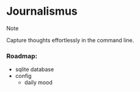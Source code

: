# Journalismus
> [!NOTE]
> Capture thoughts effortlessly in the command line.

### Roadmap:
- sqlite database  
- config  
    - daily mood
